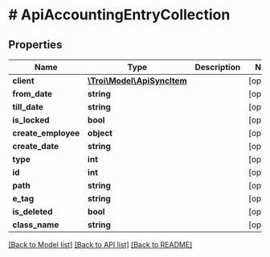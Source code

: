 # # ApiAccountingEntryCollection

## Properties

Name | Type | Description | Notes
------------ | ------------- | ------------- | -------------
**client** | [**\Troi\Model\ApiSyncItem**](ApiSyncItem.md) |  | [optional]
**from_date** | **string** |  | [optional]
**till_date** | **string** |  | [optional]
**is_locked** | **bool** |  | [optional]
**create_employee** | **object** |  | [optional]
**create_date** | **string** |  | [optional]
**type** | **int** |  | [optional]
**id** | **int** |  | [optional]
**path** | **string** |  | [optional]
**e_tag** | **string** |  | [optional]
**is_deleted** | **bool** |  | [optional]
**class_name** | **string** |  | [optional]

[[Back to Model list]](../../README.md#models) [[Back to API list]](../../README.md#endpoints) [[Back to README]](../../README.md)
